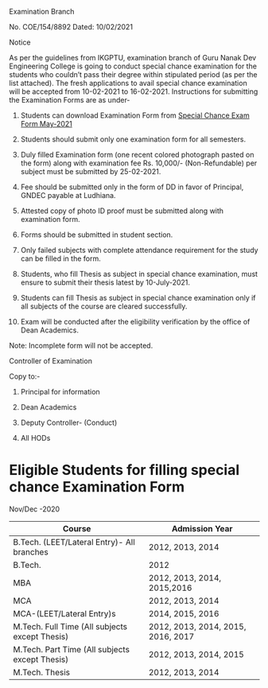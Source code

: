 Examination Branch

No. COE/154/8892 Dated: 10/02/2021

Notice

As per the guidelines from IKGPTU, examination branch of Guru Nanak Dev Engineering College is going to conduct special chance examination for the students who couldn’t pass their degree within stipulated period (as per the list attached). The fresh applications to avail special chance examination will be accepted from 10-02-2021 to 16-02-2021. Instructions for submitting the Examination Forms are as under-

1.	Students can download Examination Form from  [Special Chance Exam Form May-2021](SpC.pdf)

2.	Students should submit only one examination form for all semesters.

3.	Duly filled Examination form (one recent colored photograph pasted on the form) along with examination fee Rs. 10,000/- (Non-Refundable) per subject must be submitted by 25-02-2021.

4.	Fee should be submitted only in the form of DD in favor of Principal, GNDEC payable at Ludhiana.

5.	Attested copy of photo ID proof must be submitted along with examination form.

6.	Forms should be submitted in student section.

7.	Only failed subjects with complete attendance requirement for the study can be filled in the form.

8.	Students, who fill Thesis as subject in special chance examination, must ensure to submit their thesis latest by 10-July-2021.

9.	Students can fill Thesis as subject in special chance examination only if all subjects of the course are cleared successfully.

10.	Exam will be conducted after the eligibility verification by the office of Dean Academics.

Note: Incomplete form will not be accepted.


Controller of Examination

Copy to:-

1.	Principal for information

2.	Dean Academics

3.	Deputy Controller- (Conduct)

4.	All HODs


# Eligible Students for filling special chance Examination Form

Nov/Dec -2020

| Course                                         | Admission Year                     |
| ---------------------------------------------- | ---------------------------------- |
| B.Tech. (LEET/Lateral Entry)- All branches     | 2012, 2013, 2014                   |
| B.Tech.                                        | 2012                               |
| MBA                                            | 2012, 2013, 2014, 2015,2016        |
| MCA                                            | 2012, 2013, 2014                   |
| MCA-(LEET/Lateral Entry)s                      | 2014, 2015, 2016                   |
| M.Tech. Full Time (All subjects except Thesis) | 2012, 2013, 2014, 2015, 2016, 2017 |
| M.Tech. Part Time (All subjects except Thesis) | 2012, 2013, 2014, 2015             |
| M.Tech. Thesis                                 | 2012, 2013, 2014                   |
